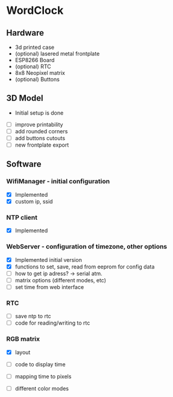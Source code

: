 # WordClock

## Hardware
- 3d printed case
- (optional) lasered metal frontplate
- ESP8266 Board
- (optional) RTC
- 8x8 Neopixel matrix
- (optional) Buttons

## 3D Model
- Initial setup is done
- [ ] improve printability
- [ ] add rounded corners
- [ ] add buttons cutouts
- [ ] new frontplate export

## Software 

### WifiManager - initial configuration
- [x] Implemented
- [x] custom ip, ssid

### NTP client
- [x] Implemented

### WebServer - configuration of timezone, other options
- [x] Implemented initial version
- [x] functions to set, save, read from eeprom for config data
- [ ] how to get ip adress? -> serial atm.
- [ ] matrix options (different modes, etc)
- [ ] set time from web interface

### RTC
- [ ] save ntp to rtc
- [ ] code for reading/writing to rtc

### RGB matrix
- [x] layout
- [ ] code to display time
- [ ] mapping time to pixels
- [ ] different color modes

